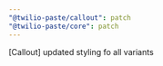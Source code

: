 ```yaml
---
"@twilio-paste/callout": patch
"@twilio-paste/core": patch
---
```


[Callout] updated styling fo all variants
